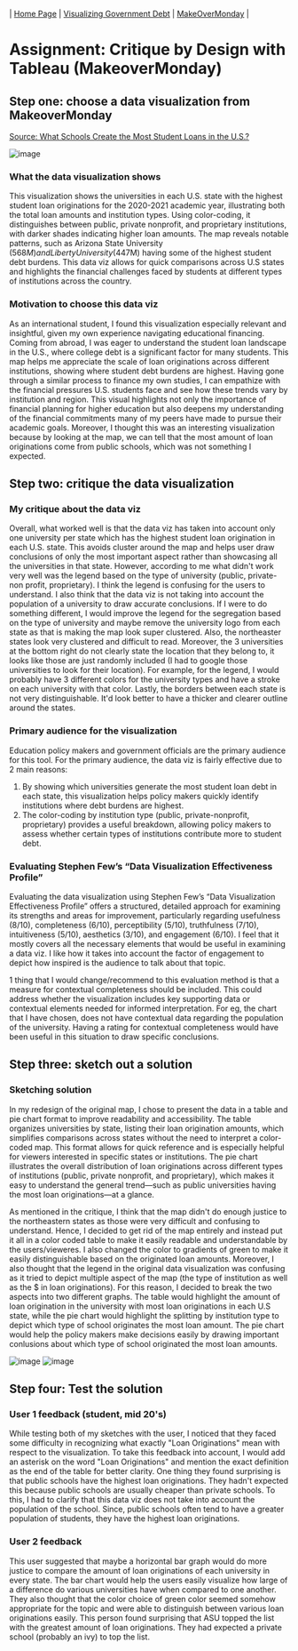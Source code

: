 | [Home Page](https://maitri-surti.github.io/maitri-surti-portfolio/) | [Visualizing Government Debt](https://maitri-surti.github.io/maitri-surti-portfolio/dataviz2) | [MakeOverMonday](https://maitri-surti.github.io/maitri-surti-portfolio/makeOverMonday) |

# Assignment: Critique by Design with Tableau (MakeoverMonday)

## Step one: choose a data visualization from MakeoverMonday
[Source: What Schools Create the Most Student Loans in the U.S.?](https://howmuch.net/articles/university-with-the-most-student-loan-originations-in-every-state)

![image](https://github.com/user-attachments/assets/896cf5e2-3306-4fdf-834f-f0b2731b7b6f)

### What the data visualization shows
This visualization shows the universities in each U.S. state with the highest student loan originations for the 2020-2021 academic year, illustrating both the total loan amounts and institution types. Using color-coding, it distinguishes between public, private nonprofit, and proprietary institutions, with darker shades indicating higher loan amounts. The map reveals notable patterns, such as Arizona State University ($568M) and Liberty University ($447M) having some of the highest student debt burdens. This data viz allows for quick comparisons across U.S states and highlights the financial challenges faced by students at different types of institutions across the country.

### Motivation to choose this data viz
As an international student, I found this visualization especially relevant and insightful, given my own experience navigating educational financing. Coming from abroad, I was eager to understand the student loan landscape in the U.S., where college debt is a significant factor for many students. This map helps me appreciate the scale of loan originations across different institutions, showing where student debt burdens are highest. Having gone through a similar process to finance my own studies, I can empathize with the financial pressures U.S. students face and see how these trends vary by institution and region. This visual highlights not only the importance of financial planning for higher education but also deepens my understanding of the financial commitments many of my peers have made to pursue their academic goals. Moreover, I thought this was an interesting visualization because by looking at the map, we can tell that the most amount of loan originations come from public schools, which was not something I expected. 

## Step two: critique the data visualization

### My critique about the data viz
Overall, what worked well is that the data viz has taken into account only one university per state which has the highest student loan origination in each U.S. state. This avoids cluster around the map and helps user draw conclusions of only the most important aspect rather than showcasing all the universities in that state. However, according to me what didn't work very well was the legend based on the type of university (public, private-non profit, proprietary). I think the legend is confusing for the users to understand. I also think that the data viz is not taking into account the population of a university to draw accurate conclusions. If I were to do something different, I would improve the legend for the segregation based on the type of university and maybe remove the university logo from each state as that is making the map look super clustered. Also, the northeaster states look very clustered and difficult to read.  Moreover, the 3 universities at the bottom right do not clearly state the location that they belong to, it looks like those are just randomly included (I had to google those universities to look for their location). For example, for the legend, I would probably have 3 different colors for the university types and have a stroke on each university with that color. Lastly, the borders between each state is not very distinguishable. It'd look better to have a thicker and clearer outline around the states. 

### Primary audience for the visualization
Education policy makers and government officials are the primary audience for this tool. For the primary audience, the data viz is fairly effective due to 2 main reasons:
1. By showing which universities generate the most student loan debt in each state, this visualization helps policy makers quickly identify institutions where debt burdens are highest. 
2. The color-coding by institution type (public, private-nonprofit, proprietary) provides a useful breakdown, allowing policy makers to assess whether certain types of institutions contribute more to student debt.
   
### Evaluating Stephen Few’s “Data Visualization Effectiveness Profile”
Evaluating the data visualization using Stephen Few’s “Data Visualization Effectiveness Profile” offers a structured, detailed approach for examining its strengths and areas for improvement, particularly regarding usefulness (8/10), completeness (6/10), perceptibility (5/10), truthfulness (7/10), intuitiveness (5/10), aesthetics (3/10), and engagement (6/10). I feel that it mostly covers all the necessary elements that would be useful in examining a data viz. I like how it takes into account the factor of engagement to depict how inspired is the audience to talk about that topic. 

1 thing that I would change/recommend to this evaluation method is that a measure for contextual completeness should be included. This could address whether the visualization includes key supporting data or contextual elements needed for informed interpretation. For eg, the chart that I have chosen, does not have contextual data regarding the population of the university. Having a rating for contextual completeness would have been useful in this situation to draw specific conclusions. 

## Step three: sketch out a solution

### Sketching solution

In my redesign of the original map, I chose to present the data in a table and pie chart format to improve readability and accessibility. The table organizes universities by state, listing their loan origination amounts, which simplifies comparisons across states without the need to interpret a color-coded map. This format allows for quick reference and is especially helpful for viewers interested in specific states or institutions. The pie chart illustrates the overall distribution of loan originations across different types of institutions (public, private nonprofit, and proprietary), which makes it easy to understand the general trend—such as public universities having the most loan originations—at a glance. 

As mentioned in the critique, I think that the map didn't do enough justice to the northeastern states as those were very difficult and confusing to understand. Hence, I decided to get rid of the map entirely and instead put it all in a color coded table to make it easily readable and understandable by the users/vieweres. I also changed the color to gradients of green to make it easily distinguishable based on the originated loan amounts. Moreover, I also thought that the legend in the original data visualization was confusing as it tried to depict multiple aspect of the map (the type of institution as well as the $ in loan originations). For this reason, I decided to break the two aspects into two different graphs. The table would highlight the amount of loan origination in the university with most loan originations in each U.S state, while the pie chart would highlight the splitting by institution type to depict which type of school originates the most loan amount. The pie chart would help the policy makers make decisions easily by drawing important conlusions about which type of school originated the most loan amounts. 

![image](https://github.com/user-attachments/assets/207be031-2992-487e-8de9-bdbe348b9947)
![image](https://github.com/user-attachments/assets/69ffd849-f0f9-4409-a6d8-29eb1299b9e9)

## Step four: Test the solution

### User 1 feedback (student, mid 20's)
While testing both of my sketches with the user, I noticed that they faced some difficulty in recognizing what exactly "Loan Originations" mean with respect to the visualization. To take this feedback into account, I would add an asterisk on the word "Loan Originations" and mention the exact definition as the end of the table for better clarity. One thing they found surprising is that public schools have the highest loan originations. They hadn't expected this because public schools are usually cheaper than private schools. To this, I had to clarify that this data viz does not take into account the population of the school. Since, public schools often tend to have a greater population of students, they have the highest loan originations. 

### User 2 feedback
This user suggested that maybe a horizontal bar graph would do more justice to compare the amount of loan originations of each university in every state. The bar chart would help the users easily visualize how large of a difference do various universities have when compared to one another. They also thought that the color choice of green color seemed somehow appropriate for the topic and were able to distinguish between various loan originations easily. This person found surprising that ASU topped the list with the greatest amount of loan originations. They had expected a private school (probably an ivy) to top the list.
